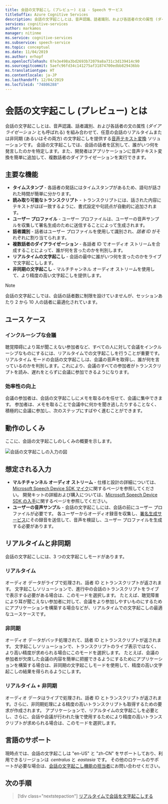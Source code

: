 ```yaml
---
title: 会話の文字起こし (プレビュー) とは - Speech サービス
titleSuffix: Azure Cognitive Services
description: 会話の文字起こしとは、音声認識、話者識別、および各話者の文の属性 (ダイアライゼーションとも呼ばれる) を組み合わせて、任意の会話のリアルタイムまたは非同期 (あるいはその両方) の文字起こしを提供する音声テキスト変換ソリューションです。
services: cognitive-services
author: markamos
manager: nitinme
ms.service: cognitive-services
ms.subservice: speech-service
ms.topic: conceptual
ms.date: 11/04/2019
ms.author: erhopf
ms.openlocfilehash: 07e3e498a3bd2693b72079a8a731c3d139414c90
ms.sourcegitcommit: 5aefc96fd34c141275af31874700edbb829436bb
ms.translationtype: HT
ms.contentlocale: ja-JP
ms.lasthandoff: 12/04/2019
ms.locfileid: "74806288"
---
```

# <a name="what-is-conversation-transcription-preview"></a>会話の文字起こし (プレビュー) とは

会話の文字起こしとは、音声認識、話者識別、および各話者の文の属性 (_ダイアライゼーション_ とも呼ばれる) を組み合わせて、任意の会話のリアルタイムまたは非同期 (あるいはその両方) の文字起こしを提供する[音声テキスト変換](speech-to-text.md) ソリューションです。 会話の文字起こしでは、会話の話者を区別して、誰がいつ何を発言したのかを特定します。また、開発者はアプリケーションに音声テキスト変換を簡単に追加して、複数話者のダイアライゼーションを実行できます。

## <a name="key-features"></a>主要な機能

- **タイムスタンプ** - 各話者の発話にはタイムスタンプがあるため、語句が話された時間が簡単に分かります。
- **読み取り可能なトランスクリプト** - トランスクリプトには、話された内容にテキストがほぼ一致するように、書式設定や句読点が自動的に追加されます。
- **ユーザー プロファイル** - ユーザー プロファイルは、ユーザーの音声サンプルを収集して署名生成のために送信することによって生成されます。
- **話者識別** - 話者はユーザー プロファイルを使用して識別され、_話者 ID_ がそれぞれに割り当てられます。
- **複数話者のダイアライゼーション** - 各話者 ID でオーディオ ストリームを合成することによって、誰が何を言ったのかを判別します。
- **リアルタイムの文字起こし** - 会話の最中に誰がいつ何を言ったのかをライブで文字起こしします。
- **非同期の文字起こし** - マルチチャンネル オーディオ ストリームを使用して、より精度の高い文字起こしを提供します。

> [!NOTE]
> 会話の文字起こしでは、会話の話者数に制限を設けていませんが、セッションあたり 2 から 10 人の話者に最適化されています。

## <a name="use-cases"></a>ユース ケース

### <a name="inclusive-meetings"></a>インクルーシブな会議

聴覚障碍により耳が聞こえない参加者など、すべての人に対して会議をインクルーシブなものにするには、リアルタイムでの文字起こしを行うことが重要です。 リアルタイム モードの会話の文字起こしは、会議の音声を取得し、誰が何を言っているのかを判別します。これにより、会議のすべての参加者がトランスクリプトを読み、遅れをとらずに会議に参加できるようになります。

### <a name="improved-efficiency"></a>効率性の向上

会議の参加者は、会話の文字起こしにメモを取るのを任せて、会議に集中できます。 参加者は、メモを取ることで会議中に何かを聞き逃したりすることなく、積極的に会議に参加し、次のステップにすばやく進むことができます。

## <a name="how-it-works"></a>動作のしくみ

ここに、会話の文字起こしのしくみの概要を示します。

![会話の文字起こしの入力の図](media/scenarios/conversation-transcription-service.png)

## <a name="expected-inputs"></a>想定される入力

- **マルチチャンネル オーディオ ストリーム** - 仕様と設計の詳細については、[Microsoft Speech Device SDK マイク](https://aka.ms/cts/microphone)に関するページを参照してください。 開発キットの詳細および購入については、[Microsoft Speech Device SDK の入手](https://aka.ms/cts/getsdk)に関するページを参照してください。
- **ユーザーの音声サンプル** - 会話の文字起こしには、会話の前にユーザー プロファイルが必要です。 各ユーザーからオーディオ録音を収集し、[署名生成サービス](https://aka.ms/cts/signaturegenservice)にその録音を送信して、音声を検証し、ユーザー プロファイルを生成する必要があります。

## <a name="real-time-vs-asynchronous"></a>リアルタイムと非同期

会話の文字起こしには、3 つの文字起こしモードがあります。

### <a name="real-time"></a>リアルタイム

オーディオ データがライブで処理され、話者 ID とトランスクリプトが返されます。 文字起こしソリューションで、進行中の会話のトランスクリプトをライブで表示する必要がある場合は、このモードを選択します。 たとえば、聴覚障害により耳が聞こえない参加者に対して、会議をより参加しやすいものにするためにアプリケーションを構築する場合などが、リアルタイムでの文字起こしの最適なユースケースです。

### <a name="asynchronous"></a>非同期

オーディオ データがバッチ処理されて、話者 ID とトランスクリプトが返されます。 文字起こしソリューションで、トランスクリプトのライブ表示ではなく、より高い精度が求められる場合にこのモードを選択します。 たとえば、会議の参加者が欠席した会議の内容を簡単に把握できるようにするためにアプリケーションを構築する場合は、非同期の文字起こしモードを使用して、精度の高い文字起こしの結果を得られるようにします。

### <a name="real-time-plus-asynchronous"></a>リアルタイム + 非同期

オーディオ データはライブで処理され、話者 ID とトランスクリプトが返されます。さらに、非同期処理による精度の高いトランスクリプトも取得するための要求が作成されます。 アプリケーションで、リアルタイムの文字起こしを必要とし、さらに、会話や会議が行われた後で使用するためにより精度の高いトランスクリプトが求められる場合は、このモードを選択します。

## <a name="language-support"></a>言語のサポート

現時点では、会話の文字起こしは "en-US" と "zh-CN" をサポートしており、利用できるリージョンは  *centralus* と  *eastasia* です。 その他のロケールのサポートが必要な場合は、[会話の文字起こし機能の担当者](mailto:CTSFeatureCrew@microsoft.com)にお問い合わせください。

## <a name="next-steps"></a>次の手順

> [!div class="nextstepaction"]
> [リアルタイムで会話を文字起こしする](how-to-use-conversation-transcription-service.md)

